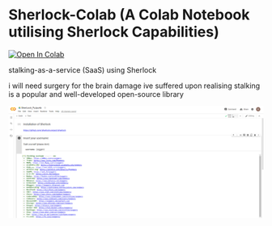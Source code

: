 # Sherlock-Colab (A Colab Notebook utilising Sherlock Capabilities)

[![Open In Colab](https://colab.research.google.com/assets/colab-badge.svg)](https://colab.research.google.com/github/GoldenCorgi/sherlock-colab/blob/main/SherLock_Py.ipynb)

stalking-as-a-service (SaaS) using Sherlock

i will need surgery for the brain damage ive suffered upon realising stalking is a popular and well-developed open-source library

<p align="center">
  <img src="https://github.com/GoldenCorgi/sherlock-colab/blob/main/ss.png?raw=true">
</p>
